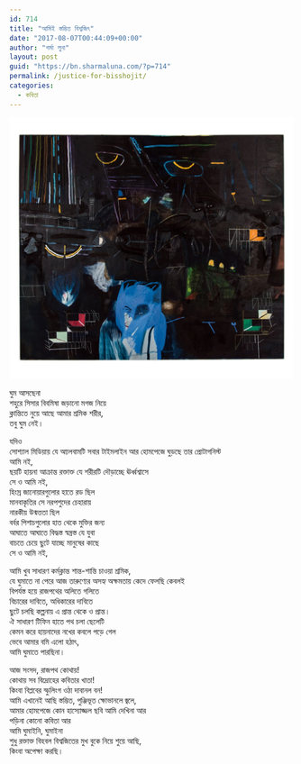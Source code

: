 ```yaml
---
id: 714
title: "আমিই স্তম্ভিত বিশ্বজিৎ"
date: "2017-08-07T00:44:09+00:00"
author: "শর্মা লুনা"
layout: post
guid: "https://bn.sharmaluna.com/?p=714"
permalink: /justice-for-bisshojit/
categories:
  - কবিতা
---
```


[![](/assets/images/wp-content/uploads/2017/08/1_KennyRivero_Batman_Is_Defeatd_By_The_Five_Lions_1024x1024.jpg)](/assets/images/wp-content/uploads/2017/08/1_KennyRivero_Batman_Is_Defeatd_By_The_Five_Lions_1024x1024.jpg)

ঘুম আসছেনা  
শহুরে সিসার বিবমিষা জড়ানো মগজ নিয়ে  
ক্লান্তিতে নুয়ে আছে আমার শ্রমিক শরীর,  
তবু ঘুম নেই।

যদিও  
সোশ্যাল মিডিয়ায় যে আ্যলবামটি সবার টাইমলাইন আর হোমপেজে ঘুড়ছে তার প্রোটাগনিস্ট  
আমি নই,  
ছয়টি হায়না আক্রান্ত রক্তাক্ত যে শরীরটি দৌড়াচ্ছে ঊর্ধ্বশ্বাসে  
সে ও আমি নই,  
হিংস্র জানোয়ারগুলোর হাতে রড ছিল  
মানবাকৃতির সে নরপশুদের চেহারায়  
নারকীয় উন্মত্ততা ছিল  
বর্বর পিশাচগুলোর হাত থেকে মুক্তির জন্য  
আঘাতে আঘাতে বিদ্ধস্ত স্বন্ত্রস্ত যে যুবা  
বাচতে চেয়ে ছুটে যাচ্ছে মানুষের কাছে  
সে ও আমি নই,

আমি খুব সাধারণ কর্মক্লান্ত শান্ত-শান্তি চাওয়া শ্রমিক,  
যে ঘুমাতে না পেরে আজ তারুণ্যের অসহ্য অক্ষমতায় কেদে ফেলছি কেবলই  
বিপর্যস্ত হয়ে রাজপথের অলিতে গলিতে  
বিচারের দাবিতে, অধিকারের দাবিতে  
ছুটে চলছি কল্পনায় এ প্রান্ত থেকে ও প্রান্ত।  
ঐ সাধারণ টিফিন হাতে পথ চলা ছেলেটি  
কেমন করে হায়নাদের নখের কবলে পড়ে গেল  
ভেবে আমার বমি এলো হঠাৎ,  
আমি ঘুমাতে পারছিনা।

আজ সংসদ, রাজপথ কোথায়!  
কোথায় সব বিদ্রোহের কবিতার খাতা!  
কিংবা বিপ্লবের স্ফুলিংগ ওঠা দাবানল বন!  
আমি এখানেই আছি স্তম্ভিত, পুঞ্জিভূত ক্ষোভানলে জ্বলে,  
আমার হোমপেজে কোন হাস্যোজ্জল ছবি আমি দেখিনা আর  
পড়িনা কোনো কবিতা আর  
আমি ঘুমাইনি, ঘুমাইনা  
শুধু রক্তাক্ত বিহবল বিশ্বজিতের মুখ বুকে নিয়ে শুয়ে আছি,  
কিংবা অপেক্ষা করছি।
